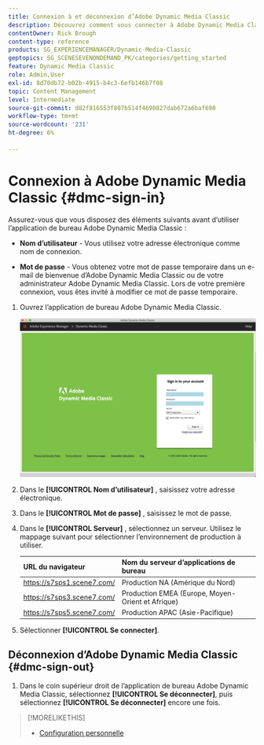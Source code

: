 ```yaml
---
title: Connexion à et déconnexion d’Adobe Dynamic Media Classic
description: Découvrez comment vous connecter à Adobe Dynamic Media Classic et vous déconnecter d’un serveur d’environnement de production en Amérique du Nord (NA) ou en Europe, au Moyen-Orient, en Afrique (EMEA) ou en Asie-Pacifique (APAC).
contentOwner: Rick Brough
content-type: reference
products: SG_EXPERIENCEMANAGER/Dynamic-Media-Classic
geptopics: SG_SCENESEVENONDEMAND_PK/categories/getting_started
feature: Dynamic Media Classic
role: Admin,User
exl-id: 8d70db72-b02b-4915-b4c3-6efb146b7f08
topic: Content Management
level: Intermediate
source-git-commit: d82f816553f807b514f4690827dab672a6baf690
workflow-type: tm+mt
source-wordcount: '231'
ht-degree: 6%

---
```


<!-- UPDATE THIS TOPIC AFTER DECEMBER 31, 2020!!!!! -->

# Connexion à Adobe Dynamic Media Classic {#dmc-sign-in}

Assurez-vous que vous disposez des éléments suivants avant d’utiliser l’application de bureau Adobe Dynamic Media Classic :

* **Nom d’utilisateur** - Vous utilisez votre adresse électronique comme nom de connexion.

* **Mot de passe** - Vous obtenez votre mot de passe temporaire dans un e-mail de bienvenue d’Adobe Dynamic Media Classic ou de votre administrateur Adobe Dynamic Media Classic. Lors de votre première connexion, vous êtes invité à modifier ce mot de passe temporaire.

1. Ouvrez l’application de bureau Adobe Dynamic Media Classic.

   ![Connexion Adobe Dynamic Media Classic](/help/using/assets/dmclassic-login1.png)

1. Dans le **[!UICONTROL Nom d’utilisateur]** , saisissez votre adresse électronique.
1. Dans le **[!UICONTROL Mot de passe]** , saisissez le mot de passe.
1. Dans le **[!UICONTROL Serveur]** , sélectionnez un serveur.
Utilisez le mappage suivant pour sélectionner l’environnement de production à utiliser.

   | URL du navigateur | Nom du serveur d’applications de bureau |
   | --- | --- |
   | https://s7sps1.scene7.com/ | Production NA (Amérique du Nord) |
   | https://s7sps3.scene7.com/ | Production EMEA (Europe, Moyen-Orient et Afrique) |
   | https://s7sps5.scene7.com/ | Production APAC (Asie-Pacifique) |

1. Sélectionner **[!UICONTROL Se connecter]**.

## Déconnexion d’Adobe Dynamic Media Classic {#dmc-sign-out}

1. Dans le coin supérieur droit de l’application de bureau Adobe Dynamic Media Classic, sélectionnez **[!UICONTROL Se déconnecter]**, puis sélectionnez **[!UICONTROL Se déconnecter]** encore une fois.

>[!MORELIKETHIS]
>
>* [Configuration personnelle](personal-setup.md#personal_setup)
